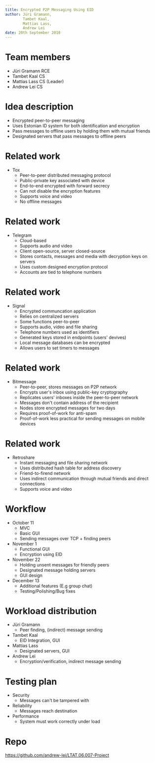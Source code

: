 ```yaml
---
title: Encrypted P2P Messaging Using EID
author: Jüri Gramann, 
        Tambet Kaal, 
        Mattias Lass, 
        Andrew Lei
date: 20th September 2018
---
```


# Team members
* Jüri Gramann RCE
* Tambet Kaal CS
* Mattias Lass CS (Leader)
* Andrew Lei CS

# Idea description

* Encrypted peer-to-peer messaging
* Uses Estonian ID system for both identification and encryption
* Pass messages to offline users by holding them with mutual friends
* Designated servers that pass messages to offline peers

# Related work
* Tox
    - Peer-to-peer distributed messaging protocol
    - Public-private key associated with device
    - End-to-end encrypted with forward secrecy
    - Can not disable the encryption features
    - Supports voice and video
    - No offline messages

# Related work
* Telegram
    - Cloud-based 
    - Supports audio and video
    - Client open-source, server closed-source
    - Stores contacts, messages and media with decryption keys on servers
    - Uses custom designed encryption protocol
    - Accounts are tied to telephone numbers

# Related work
* Signal
    - Encrypted communcation application
    - Relies on centralized servers
    - Some functions peer-to-peer
    - Supports audio, video and file sharing
    - Telephone numbers used as identifiers
    - Generated keys stored in endpoints (users' devives)
    - Local message databases can be encrypted
    - Allows users to set timers to messages

# Related work
* Bitmessage
    - Peer-to-peer, stores messages on P2P network
    - Encrypts user's inbox using public-key cryptography
    - Replicates users' inboxes inside the peer-to-peer network
    - Messages don't contain address of the recipient
    - Nodes store encrypted messages for two days
    - Requires proof-of-work for anti-spam
    - Proof-of-work less practical for sending messages on mobile devices

# Related work
* Retroshare
    - Instant messaging and file sharing network
    - Uses distributed hash table for address discovery
    - Friend-to-firend network
    - Uses indirect communication through mutual friends and direct connections
    - Supports voice and video

# Workflow

* October 11
    - MVC
    - Basic GUI
    - Sending messages over TCP + finding peers
* November 1
    - Functional GUI
    - Encryption using EID
* November 22
    - Holding unsent messages for friendly peers
    - Designated message holding servers
    - GUI design
* December 13
    - Additional features (E.g group chat)
    - Testing/Polishing/Bug fixes

# Workload distribution
* Jüri Gramann
    - Peer finding, (indirect) message sending
* Tambet Kaal
    - EID Integration, GUI
* Mattias Lass
    - Designated servers, GUI
* Andrew Lei
    - Encryption/verification, indirect message sending

# Testing plan
* Security
    - Messages can't be tampered with
* Reliability
    - Messages reach destination
* Performance
    - System must work correctly under load

# Repo

<https://github.com/andrew-lei/LTAT.06.007-Project>
